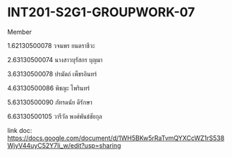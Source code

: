 # INT201-S2G1-GROUPWORK-07
Member

1.62130500078 วจนพร ยนตราชีวะ

2.63130500074 นางสาวบุรัสกร บุญมา

3.63130500078 ปรมัตถ์ เพ็ชรอินทร์

4.63130500086 พิชญะ ไพรินทร์

5.63130500090 ภัทรดนัย ดีรักษา

6.63130500105 วารีวัล พงศ์พันธ์ชัยกุล

link doc: https://docs.google.com/document/d/1WH5BKw5rRaTvmQYXCcWZ1rS538WjyV44uyC52Y7Ii_w/edit?usp=sharing
